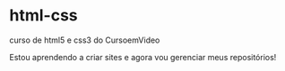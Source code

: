 # html-css
 curso de html5 e css3 do CursoemVideo

 Estou aprendendo a criar sites e agora vou gerenciar meus repositórios!
